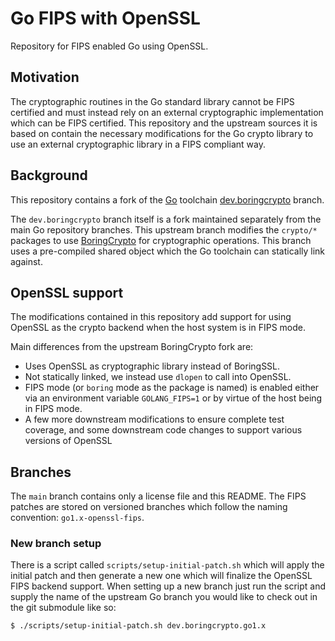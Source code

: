 # Go FIPS with OpenSSL

Repository for FIPS enabled Go using OpenSSL.

## Motivation

The cryptographic routines in the Go standard library cannot be FIPS certified and must instead rely on an external
cryptographic implementation which can be FIPS certified. This repository and the upstream sources it is based on
contain the necessary modifications for the Go crypto library to use an external cryptographic library in a FIPS
compliant way.

## Background

This repository contains a fork of the [Go](https://github.com/golang/go) toolchain [dev.boringcrypto](https://github.com/golang/go/tree/dev.boringcrypto) branch.

The `dev.boringcrypto` branch itself is a fork maintained separately from the main Go repository branches. This upstream
branch modifies the `crypto/*` packages to use [BoringCrypto](https://boringssl.googlesource.com/boringssl/) for cryptographic operations.
This branch uses a pre-compiled shared object which the Go toolchain can statically link against.

## OpenSSL support

The modifications contained in this repository add support for using OpenSSL as the crypto backend when the host system is in FIPS mode.

Main differences from the upstream BoringCrypto fork are:

* Uses OpenSSL as cryptographic library instead of BoringSSL.
* Not statically linked, we instead use `dlopen` to call into OpenSSL.
* FIPS mode (or `boring` mode as the package is named) is enabled either via an environment variable `GOLANG_FIPS=1` or by virtue of the host being in FIPS mode.
* A few more downstream modifications to ensure complete test coverage, and some downstream code changes to support various versions of OpenSSL

## Branches

The `main` branch contains only a license file and this README. The FIPS patches are stored on versioned branches
which follow the naming convention: `go1.x-openssl-fips`.

### New branch setup

There is a script called `scripts/setup-initial-patch.sh` which will apply the initial patch and then generate a new one which
will finalize the OpenSSL FIPS backend support. When setting up a new branch just run the script and supply the name of the upstream Go
branch you would like to check out in the git submodule like so:

```
$ ./scripts/setup-initial-patch.sh dev.boringcrypto.go1.x
```